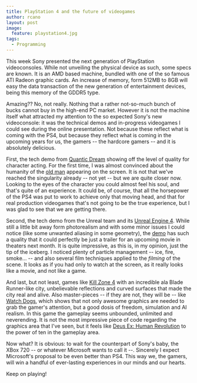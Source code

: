 ```yaml
---
title: PlayStation 4 and the future of videogames
author: rcano
layout: post
image:
  feature: playstation4.jpg
tags:
  - Programming
---
```


This week Sony presented the next generation of PlayStation videoconsoles.
While not unveiling the physical device as such, some specs are known.
It is an AMD based machine, bundled with one of the so famous ATI Radeon
graphic cards. An increase of memory, form 512MB to 8GB will easy the data
transaction of the new generation of entertainment devices, being this memory
of the GDDR5 type.

Amazing?? No, not really. Nothing that a rather not-so-much bunch of bucks
cannot buy in the high-end PC market. However it is not the machine itself what
attracted my attention to the so expected Sony's new videoconsole: it was the
technical demos and in-progress videogames I could see during the online
presentation. Not because these reflect what is coming with the PS4, but
because they reflect what is coming in the upcoming years for us, the gamers --
the hardcore gamers -- and it is absolutely delicious.

First, the tech demo from [Quantic Dream](http://www.quanticdream.com/)
showing off the level of quality for character acting. For the first time,
I was almost convinced about the humanity of the [old man](http://www.youtube.com/watch?v=MUMOHSL53L8)
appearing on the screen. It is not that we've reached the singularity already
-- not yet -- but we are quite closer now. Looking to the eyes of the character
you could almost feel his soul, and that's quite of an experience. It could be,
of course, that all the horsepower of the PS4 was put to work to achieve only
that moving head, and that for real production videogames that's not going to
be the true experience, but I was glad to see that we are getting there.

Second, the tech demo from the Unreal team and its [Unreal Engine 4](http://www.unrealengine.com/).
While still a little bit away form photorealism and with some minor issues I
could notice (like some unwanted aliasing in some geometry), the [demo](http://www.youtube.com/watch?v=_o7EsSfOFAQ)
has such a quality that it could perfectly be just a trailer for an upcoming
movie in theaters next month. It is quite impressive, as this is, in my opinion,
just the tip of the iceberg. I noticed plenty of particle management -- ice,
fire, smoke... -- and also several film techniques applied to the *filming* of the scene.
It looks as if you had only to watch at the screen, as it really looks like a
movie, and not like a game.

And last, but not least, games like [Kill Zone 4](http://www.youtube.com/watch?v=IuRwp6aCWRw)
with an incredible ala Blade Runner-like city, unbelievable reflections and curved surfaces
that made the city real and alive. Also master-pieces -- if they are not, they will be --
like [Watch Dogs](http://www.youtube.com/watch?v=1WUSv5Ugm9c), which shows that
not only awesome graphics are needed to grab the gamer's attention, but a good
dosis of freedom, simulation and AI realism. In this game the gameplay seems
unbounded, unlimited and neverending. It is not the most impressive piece of code
regarding the graphics area that I've seen, but it feels like
[Deus Ex: Human Revolution](http://www.youtube.com/watch?v=Kq5KWLqUewc) to the
power of ten in the gameplay area.

Now what? It is obvious: to wait for the counterpart of Sony's baby, the XBox 720 --
or whatever Microsoft wants to call it --. Sincerely I expect Microsoft's proposal
to be even better than PS4. This way we, the gamers, will win a handful of
ever-lasting experiences in our minds and our hearts.

Keep on playing!
